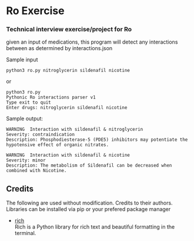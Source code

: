 # Ro Exercise

### Technical interview exercise/project for Ro

given an input of medications, this program will detect any interactions between as determined by interactions.json

Sample input

	python3 ro.py nitroglycerin sildenafil nicotine

or

    python3 ro.py
    Pythonic Ro interactions parser v1
    Type exit to quit
    Enter drugs: nitroglycerin sildenafil nicotine

Sample output:
~~~text
WARNING  Interaction with sildenafil & nitroglycerin
Severity: contraindication 
Description: Phosphodiesterase-5 (PDE5) inhibitors may potentiate the hypotensive effect of organic nitrates.

WARNING  Interaction with sildenafil & nicotine
Severity: minor
Description: The metabolism of Sildenafil can be decreased when combined with Nicotine.
~~~

## Credits
The following are used without modification. Credits to their authors. Libraries can be installed via pip or your prefered package manager
- [rich][github.rich]  
Rich is a Python library for rich text and beautiful formatting in the terminal.


[//]: # (Hyperlink IDs)
[github.rich]: https://github.com/willmcgugan/rich
